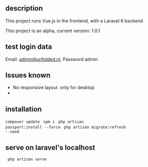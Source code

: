 ## description
<p> This project runs Vue.js in the frontend, with a Laravel 6 backend</p>
<p> This project is an alpha, current version: 1.0.1 </p>

## test login data
Email: admin@unfolded.nl, 
Password admin

## Issues known
<ul>
    <li>No responsive layout. only for desktop<li>
</ul>

## installation
<code>composer update</code>
<code> npm i </code>
<code>php artisan passport:install --force</code>
<code> php artisan migrate:refresh --seed </code>

## serve on laravel's localhost
<code> php artisan serve</code>



